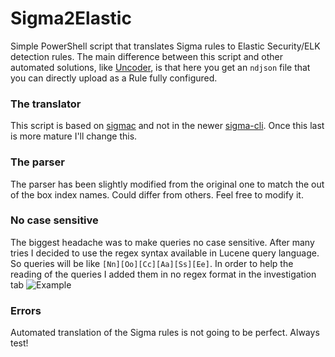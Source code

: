 # Sigma2Elastic
Simple PowerShell script that translates Sigma rules to Elastic Security/ELK detection rules.
The main difference between this script and other automated solutions, like [Uncoder](https://uncoder.io/), is that here you get an `ndjson` file that you can directly upload as a Rule fully configured.

### The translator
This script is based on [sigmac](https://github.com/SigmaHQ/sigma/tree/master/tools) and not in the newer [sigma-cli](https://github.com/SigmaHQ/sigma-cli). Once this last is more mature I'll change this.

### The parser
The parser has been slightly modified from the original one to match the out of the box index names. Could differ from others. Feel free to modify it.

### No case sensitive
The biggest headache was to make queries no case sensitive. After many tries I decided to use the regex syntax available in Lucene query language. So queries will be like `[Nn][Oo][Cc][Aa][Ss][Ee]`.
In order to help the reading of the queries I added them in no regex format in the investigation tab
![Example](https://i.imgur.com/B86zH4R.png)

### Errors
Automated translation of the Sigma rules is not going to be perfect. Always test!

